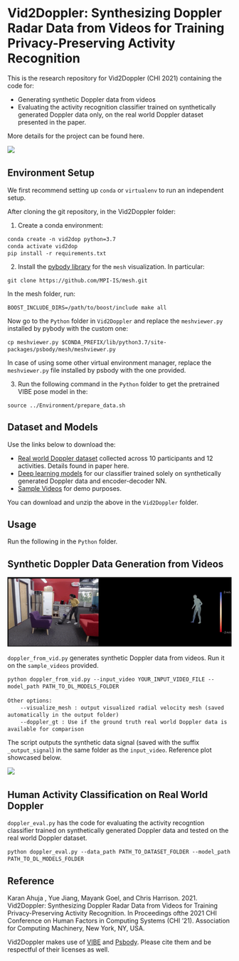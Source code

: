 # Vid2Doppler: Synthesizing Doppler Radar Data from Videos for Training Privacy-Preserving Activity Recognition

This is the research repository for Vid2Doppler (CHI 2021) containing the code for:

* Generating synthetic Doppler data from videos
* Evaluating the activity recognition classifier trained on synthetically generated Doppler data only, on the real world Doppler dataset presented in the paper.

More details for the project can be found here.

![](https://github.com/FIGLAB/Vid2Doppler/blob/main/media/classification.gif?raw=true)

## Environment Setup

We first recommend setting up `conda` or `virtualenv` to run an independent setup.

After cloning the git repository, in the Vid2Doppler folder:

1. Create a conda environment: 

```
conda create -n vid2dop python=3.7
conda activate vid2dop
pip install -r requirements.txt
```

2. Install the [pybody library](https://github.com/MPI-IS/mesh) for the `mesh` visualization. In particular:

```
git clone https://github.com/MPI-IS/mesh.git
```
In the mesh folder, run:
```
BOOST_INCLUDE_DIRS=/path/to/boost/include make all
```
Now go to the `Python` folder in `Vid2Doppler` and replace the `meshviewer.py` installed by pybody with the custom one:
```
cp meshviewer.py $CONDA_PREFIX/lib/python3.7/site-packages/psbody/mesh/meshviewer.py
```
In case of using some other virtual environment manager, replace the `meshviewer.py` file installed by psbody with the one provided.

3. Run the following command in the `Python` folder to get the pretrained VIBE pose model in the:
```
source ../Environment/prepare_data.sh
```

## Dataset and Models

Use the links below to download the:

* [Real world Doppler dataset](https://www.dropbox.com/s/adh22md432ixq7v/data.zip?dl=0) collected across 10 participants and 12 activities. Details found in paper here. 
* [Deep learning models](https://www.dropbox.com/s/a10ec6lau3loeec/models.zip?dl=0) for our classifier trained solely on synthetically generated Doppler data and encoder-decoder NN.
* [Sample Videos](https://www.dropbox.com/s/vqr0so7jkde7x4d/sample_video.zip?dl=0) for demo purposes.

You can download and unzip the above in the `Vid2Doppler` folder.

## Usage

Run the following in the `Python` folder.

## Synthetic Doppler Data Generation from Videos 

![](https://github.com/FIGLAB/Vid2Doppler/blob/main/media/radial_velocity.gif?raw=true)

`doppler_from_vid.py` generates synthetic Doppler data from videos. Run it on the `sample_videos` provided. 

```
python doppler_from_vid.py --input_video YOUR_INPUT_VIDEO_FILE --model_path PATH_TO_DL_MODELS_FOLDER  

Other options:
	--visualize_mesh : output visualized radial velocity mesh (saved automatically in the output folder)
	--doppler_gt : Use if the ground truth real world Doppler data is available for comparison
```	

The script outputs the synthetic data signal (saved with the suffix `_output_signal`) in the same folder as the `input_video`. Reference plot showcased below.

![](https://github.com/FIGLAB/Vid2Doppler/blob/main/media/signal.gif?raw=true)

## Human Activity Classification on Real World Doppler 

`doppler_eval.py` has the code for evaluating the activity recogntion classifier trained on synthetically generated Doppler data and tested on the real world Doppler dataset.

```
python doppler_eval.py --data_path PATH_TO_DATASET_FOLDER --model_path PATH_TO_DL_MODELS_FOLDER  
```

## Reference

Karan Ahuja , Yue Jiang, Mayank Goel, and Chris Harrison. 2021. Vid2Doppler: Synthesizing Doppler Radar Data from
Videos for Training Privacy-Preserving Activity Recognition. In Proceedings ofthe 2021 CHI Conference on Human Factors
in Computing Systems (CHI ’21). Association for Computing Machinery, New York, NY, USA.

Vid2Doppler makes use of [VIBE](https://github.com/mkocabas/VIBE) and [Psbody](https://github.com/MPI-IS/mesh). Please cite them and be respectful of their licenses as well.


 
 



